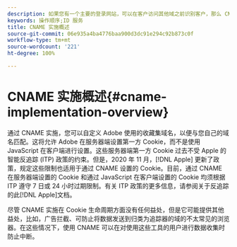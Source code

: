 ```yaml
---
description: 如果您有一个主要的登录网站，可以在客户访问其他域之前识别客户，那么 CNAME 就可以在不接受第三方 Cookie 的浏览器（如 Safari）中启用跨域跟踪。
keywords: 操作顺序;ID 服务
title: CNAME 实施概述
source-git-commit: 06e935a4ba4776baa900d3dc91e294c92b873c0f
workflow-type: tm+mt
source-wordcount: '221'
ht-degree: 100%

---
```



# CNAME 实施概述{#cname-implementation-overview}

通过 CNAME 实施，您可以自定义 Adobe 使用的收藏集域名，以便与您自己的域名匹配。这将允许 Adobe 在服务器端设置第一方 Cookie，而不是使用 JavaScript 在客户端进行设置。这些服务器端第一方 Cookie 过去不受 Apple 的智能反追踪 (ITP) 政策的约束。但是，2020 年 11 月，[!DNL Apple] 更新了政策，规定这些限制也适用于通过 CNAME 设置的 Cookie。目前，通过 CNAME 在服务器端设置的 Cookie 和通过 JavaScript 在客户端设置的 Cookie 均须根据 ITP 遵守 7 日或 24 小时过期限制。有关 ITP 政策的更多信息，请参阅关于反追踪的此[!DNL Apple]文档[](https://webkit.org/tracking-prevention/#intelligent-tracking-prevention-itp)。

尽管 CNAME 实施在 Cookie 生命周期方面没有任何益处，但是它可能提供其他益处，比如，广告拦截、可防止将数据发送到归类为追踪器的域的不太常见的浏览器。在这些情况下，使用 CNAME 可以在对使用这些工具的用户进行数据收集时防止中断。